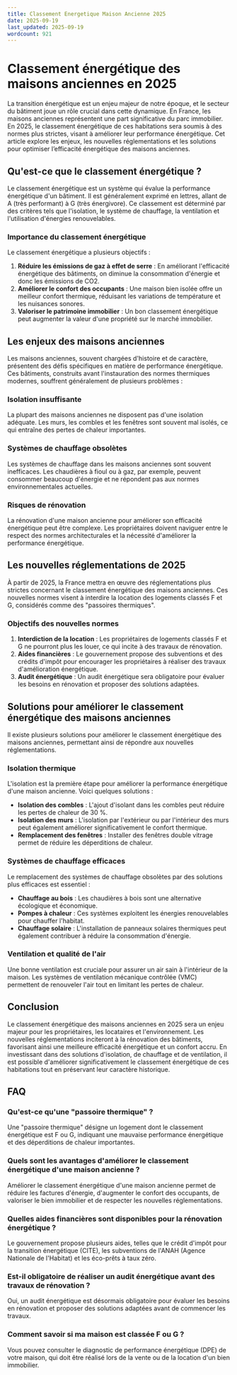 ```yaml
---
title: Classement Energetique Maison Ancienne 2025
date: 2025-09-19
last_updated: 2025-09-19
wordcount: 921
---
```


# Classement énergétique des maisons anciennes en 2025

La transition énergétique est un enjeu majeur de notre époque, et le secteur du bâtiment joue un rôle crucial dans cette dynamique. En France, les maisons anciennes représentent une part significative du parc immobilier. En 2025, le classement énergétique de ces habitations sera soumis à des normes plus strictes, visant à améliorer leur performance énergétique. Cet article explore les enjeux, les nouvelles réglementations et les solutions pour optimiser l’efficacité énergétique des maisons anciennes.

## Qu'est-ce que le classement énergétique ?

Le classement énergétique est un système qui évalue la performance énergétique d'un bâtiment. Il est généralement exprimé en lettres, allant de A (très performant) à G (très énergivore). Ce classement est déterminé par des critères tels que l'isolation, le système de chauffage, la ventilation et l'utilisation d'énergies renouvelables.

### Importance du classement énergétique

Le classement énergétique a plusieurs objectifs :

1. **Réduire les émissions de gaz à effet de serre** : En améliorant l'efficacité énergétique des bâtiments, on diminue la consommation d'énergie et donc les émissions de CO2.
2. **Améliorer le confort des occupants** : Une maison bien isolée offre un meilleur confort thermique, réduisant les variations de température et les nuisances sonores.
3. **Valoriser le patrimoine immobilier** : Un bon classement énergétique peut augmenter la valeur d'une propriété sur le marché immobilier.

## Les enjeux des maisons anciennes

Les maisons anciennes, souvent chargées d'histoire et de caractère, présentent des défis spécifiques en matière de performance énergétique. Ces bâtiments, construits avant l'instauration des normes thermiques modernes, souffrent généralement de plusieurs problèmes :

### Isolation insuffisante

La plupart des maisons anciennes ne disposent pas d'une isolation adéquate. Les murs, les combles et les fenêtres sont souvent mal isolés, ce qui entraîne des pertes de chaleur importantes.

### Systèmes de chauffage obsolètes

Les systèmes de chauffage dans les maisons anciennes sont souvent inefficaces. Les chaudières à fioul ou à gaz, par exemple, peuvent consommer beaucoup d'énergie et ne répondent pas aux normes environnementales actuelles.

### Risques de rénovation

La rénovation d'une maison ancienne pour améliorer son efficacité énergétique peut être complexe. Les propriétaires doivent naviguer entre le respect des normes architecturales et la nécessité d'améliorer la performance énergétique.

## Les nouvelles réglementations de 2025

À partir de 2025, la France mettra en œuvre des réglementations plus strictes concernant le classement énergétique des maisons anciennes. Ces nouvelles normes visent à interdire la location des logements classés F et G, considérés comme des "passoires thermiques".

### Objectifs des nouvelles normes

1. **Interdiction de la location** : Les propriétaires de logements classés F et G ne pourront plus les louer, ce qui incite à des travaux de rénovation.
2. **Aides financières** : Le gouvernement propose des subventions et des crédits d'impôt pour encourager les propriétaires à réaliser des travaux d'amélioration énergétique.
3. **Audit énergétique** : Un audit énergétique sera obligatoire pour évaluer les besoins en rénovation et proposer des solutions adaptées.

## Solutions pour améliorer le classement énergétique des maisons anciennes

Il existe plusieurs solutions pour améliorer le classement énergétique des maisons anciennes, permettant ainsi de répondre aux nouvelles réglementations.

### Isolation thermique

L'isolation est la première étape pour améliorer la performance énergétique d'une maison ancienne. Voici quelques solutions :

- **Isolation des combles** : L'ajout d'isolant dans les combles peut réduire les pertes de chaleur de 30 %.
- **Isolation des murs** : L'isolation par l'extérieur ou par l'intérieur des murs peut également améliorer significativement le confort thermique.
- **Remplacement des fenêtres** : Installer des fenêtres double vitrage permet de réduire les déperditions de chaleur.

### Systèmes de chauffage efficaces

Le remplacement des systèmes de chauffage obsolètes par des solutions plus efficaces est essentiel :

- **Chauffage au bois** : Les chaudières à bois sont une alternative écologique et économique.
- **Pompes à chaleur** : Ces systèmes exploitent les énergies renouvelables pour chauffer l'habitat.
- **Chauffage solaire** : L'installation de panneaux solaires thermiques peut également contribuer à réduire la consommation d'énergie.

### Ventilation et qualité de l'air

Une bonne ventilation est cruciale pour assurer un air sain à l'intérieur de la maison. Les systèmes de ventilation mécanique contrôlée (VMC) permettent de renouveler l'air tout en limitant les pertes de chaleur.

## Conclusion

Le classement énergétique des maisons anciennes en 2025 sera un enjeu majeur pour les propriétaires, les locataires et l'environnement. Les nouvelles réglementations inciteront à la rénovation des bâtiments, favorisant ainsi une meilleure efficacité énergétique et un confort accru. En investissant dans des solutions d'isolation, de chauffage et de ventilation, il est possible d'améliorer significativement le classement énergétique de ces habitations tout en préservant leur caractère historique.

## FAQ

### Qu'est-ce qu'une "passoire thermique" ?

Une "passoire thermique" désigne un logement dont le classement énergétique est F ou G, indiquant une mauvaise performance énergétique et des déperditions de chaleur importantes.

### Quels sont les avantages d'améliorer le classement énergétique d'une maison ancienne ?

Améliorer le classement énergétique d'une maison ancienne permet de réduire les factures d'énergie, d'augmenter le confort des occupants, de valoriser le bien immobilier et de respecter les nouvelles réglementations.

### Quelles aides financières sont disponibles pour la rénovation énergétique ?

Le gouvernement propose plusieurs aides, telles que le crédit d'impôt pour la transition énergétique (CITE), les subventions de l'ANAH (Agence Nationale de l'Habitat) et les éco-prêts à taux zéro.

### Est-il obligatoire de réaliser un audit énergétique avant des travaux de rénovation ?

Oui, un audit énergétique est désormais obligatoire pour évaluer les besoins en rénovation et proposer des solutions adaptées avant de commencer les travaux.

### Comment savoir si ma maison est classée F ou G ?

Vous pouvez consulter le diagnostic de performance énergétique (DPE) de votre maison, qui doit être réalisé lors de la vente ou de la location d'un bien immobilier.
